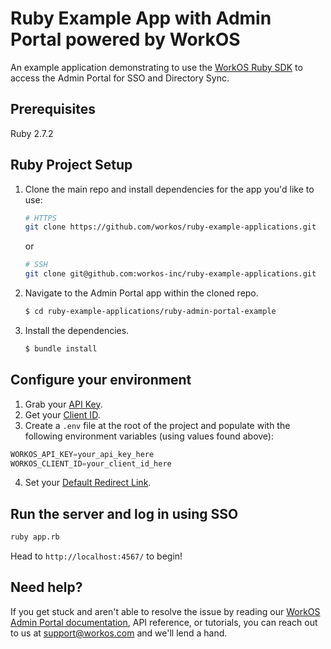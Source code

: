 # Ruby Example App with Admin Portal powered by WorkOS

An example application demonstrating to use the [WorkOS Ruby SDK](https://github.com/workos/workos-ruby) to access the Admin Portal for SSO and Directory Sync. 

## Prerequisites

Ruby 2.7.2

## Ruby Project Setup

1. Clone the main repo and install dependencies for the app you'd like to use:
    ```bash
    # HTTPS
    git clone https://github.com/workos/ruby-example-applications.git
    ```
    or

    ```bash
    # SSH
    git clone git@github.com:workos-inc/ruby-example-applications.git 
    ```

2. Navigate to the Admin Portal app within the cloned repo. 
   ```bash
   $ cd ruby-example-applications/ruby-admin-portal-example
   ```

3. Install the dependencies. 
    ```bash
    $ bundle install
    ```
## Configure your environment

1. Grab your [API Key](https://dashboard.workos.com/api-keys).
2. Get your [Client ID](https://dashboard.workos.com/configuration).
3. Create a `.env` file at the root of the project and populate with the
following environment variables (using values found above):

```typescript
WORKOS_API_KEY=your_api_key_here
WORKOS_CLIENT_ID=your_client_id_here
```

4. Set your [Default Redirect Link](https://dashboard.workos.com/configuration).

## Run the server and log in using SSO

```sh
ruby app.rb
```

Head to `http://localhost:4567/` to begin!


## Need help?

If you get stuck and aren't able to resolve the issue by reading our [WorkOS Admin Portal documentation](https://workos.com/docs/admin-portal/guide/introduction), API reference, or tutorials, you can reach out to us at support@workos.com and we'll lend a hand.